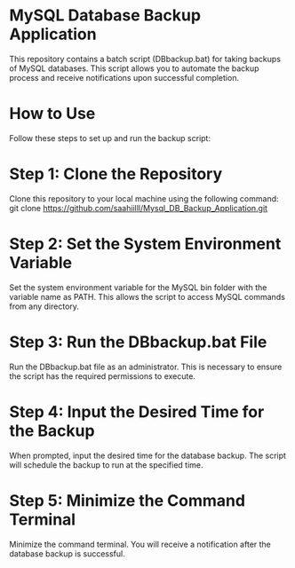 # MySQL Database Backup Application
This repository contains a batch script (DBbackup.bat) for taking backups of MySQL databases. This script allows you to automate the backup process and receive notifications upon successful completion.

# How to Use
Follow these steps to set up and run the backup script:

# Step 1: Clone the Repository
Clone this repository to your local machine using the following command:
git clone https://github.com/saahiilll/Mysql_DB_Backup_Application.git

# Step 2: Set the System Environment Variable
Set the system environment variable for the MySQL bin folder with the variable name as PATH. This allows the script to access MySQL commands from any directory.

# Step 3: Run the DBbackup.bat File
Run the DBbackup.bat file as an administrator. This is necessary to ensure the script has the required permissions to execute.

# Step 4: Input the Desired Time for the Backup
When prompted, input the desired time for the database backup. The script will schedule the backup to run at the specified time.

# Step 5: Minimize the Command Terminal
Minimize the command terminal. You will receive a notification after the database backup is successful.
